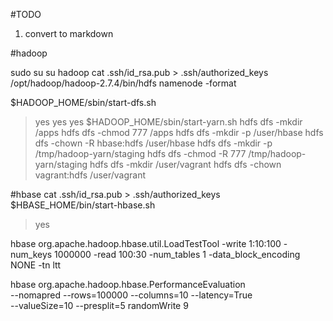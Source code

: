 #TODO
1. convert to markdown

#hadoop

sudo su
su hadoop
cat .ssh/id_rsa.pub > .ssh/authorized_keys
/opt/hadoop/hadoop-2.7.4/bin/hdfs namenode -format

$HADOOP_HOME/sbin/start-dfs.sh
 > yes
 > yes
 > yes
$HADOOP_HOME/sbin/start-yarn.sh
hdfs dfs -mkdir /apps
hdfs dfs -chmod 777 /apps
hdfs dfs -mkdir -p /user/hbase
hdfs dfs -chown -R hbase:hdfs /user/hbase
hdfs dfs -mkdir -p /tmp/hadoop-yarn/staging
hdfs dfs -chmod -R 777 /tmp/hadoop-yarn/staging
hdfs dfs -mkdir /user/vagrant
hdfs dfs -chown vagrant:hdfs /user/vagrant

#hbase
cat .ssh/id_rsa.pub > .ssh/authorized_keys
$HBASE_HOME/bin/start-hbase.sh
 > yes
 
 hbase org.apache.hadoop.hbase.util.LoadTestTool -write 1:10:100 -num_keys 1000000 -read 100:30 -num_tables 1 -data_block_encoding NONE -tn ltt
 
 hbase org.apache.hadoop.hbase.PerformanceEvaluation \
 --nomapred --rows=100000 --columns=10 --latency=True \
 --valueSize=10 --presplit=5  randomWrite 9
